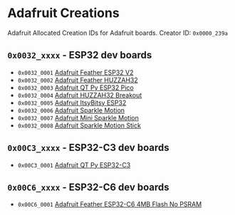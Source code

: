 # Adafruit Creations
Adafruit Allocated Creation IDs for Adafruit boards. Creator ID: `0x0000_239a`

## `0x0032_xxxx` - ESP32 dev boards
*  `0x0032_0001` [Adafruit Feather ESP32 V2](https://www.adafruit.com/product/5400)
*  `0x0032_0002` [Adafruit Feather HUZZAH32](https://www.adafruit.com/product/3405)
*  `0x0032_0003` [Adafruit QT Py ESP32 Pico](https://www.adafruit.com/product/5395)
*  `0x0032_0004` [Adafruit HUZZAH32 Breakout](https://www.adafruit.com/product/4172)
*  `0x0032_0005` [Adafruit ItsyBitsy ESP32](https://www.adafruit.com/product/5889)
*  `0x0032_0006` [Adafruit Sparkle Motion](https://www.adafruit.com/product/6100)
*  `0x0032_0007` [Adafruit Mini Sparkle Motion](https://www.adafruit.com/product/6160)
*  `0x0032_0008` [Adafruit Sparkle Motion Stick](https://www.adafruit.com/product/6332)

## `0x00C3_xxxx` - ESP32-C3 dev boards
*  `0x00C3_0001` [Adafruit QT Py ESP32-C3](https://www.adafruit.com/product/5405)

## `0x00C6_xxxx` - ESP32-C6 dev boards
*  `0x00C6_0001` [Adafruit Feather ESP32-C6 4MB Flash No PSRAM](https://www.adafruit.com/product/5901)
